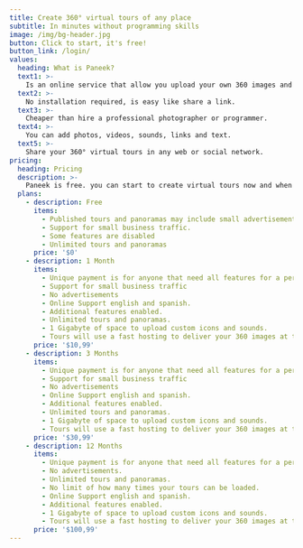 ```yaml
---
title: Create 360° virtual tours of any place
subtitle: In minutes without programming skills
image: /img/bg-header.jpg
button: Click to start, it's free!
button_link: /login/
values:
  heading: What is Paneek?
  text1: >-
    Is an online service that allow you upload your own 360 images and use them to create fascinating 360° virtual tour.
  text2: >-
    No installation required, is easy like share a link.
  text3: >-
    Cheaper than hire a professional photographer or programmer.
  text4: >-
    You can add photos, videos, sounds, links and text.
  text5: >-
    Share your 360° virtual tours in any web or social network.
pricing:
  heading: Pricing
  description: >-
    Paneek is free. you can start to create virtual tours now and when you feel ready to promote your tours, you can chosee any of our plans .If you have questions about them send us an email to
  plans:
    - description: Free
      items:
        - Published tours and panoramas may include small advertisements to cover our costs. You can turn off the ads anytime by using a paid account.
        - Support for small business traffic.
        - Some features are disabled
        - Unlimited tours and panoramas
      price: '$0'
    - description: 1 Month
      items:
        - Unique payment is for anyone that need all features for a period of time.
        - Support for small business traffic
        - No advertisements
        - Online Support english and spanish.
        - Additional features enabled.
        - Unlimited tours and panoramas.
        - 1 Gigabyte of space to upload custom icons and sounds.
        - Tours will use a fast hosting to deliver your 360 images at top speed to users in different geographic locations.
      price: '$10,99'
    - description: 3 Months
      items:
        - Unique payment is for anyone that need all features for a period of time.
        - Support for small business traffic
        - No advertisements
        - Online Support english and spanish.
        - Additional features enabled.
        - Unlimited tours and panoramas.
        - 1 Gigabyte of space to upload custom icons and sounds.
        - Tours will use a fast hosting to deliver your 360 images at top speed to users in different geographic locations.
      price: '$30,99'
    - description: 12 Months
      items:
        - Unique payment is for anyone that need all features for a period of time.
        - No advertisements.
        - Unlimited tours and panoramas.
        - No limit of how many times your tours can be loaded.
        - Online Support english and spanish.
        - Additional features enabled.
        - 1 Gigabyte of space to upload custom icons and sounds.
        - Tours will use a fast hosting to deliver your 360 images at top speed to users in different geographic locations.
      price: '$100,99'      
---
```


